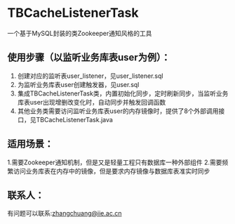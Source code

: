 # TBCacheListenerTask
一个基于MySQL封装的类Zookeeper通知风格的工具

## 使用步骤（以监听业务库表user为例）：
1. 创建对应的监听表user_listener，见user_listener.sql
2. 为监听业务库表user创建触发器，见user.sql
3. 集成TBCacheListenerTask类，内置初始化同步，定时刷新同步，当监听业务库表user出现增删改变化时，自动同步并触发回调函数
4. 其他业务类需要访问监听业务库表user的内存镜像时，提供了8个外部调用接口，见TBCacheListenerTask.java

## 适用场景：
1.需要Zookeeper通知机制，但是又是轻量工程只有数据库一种外部组件
2.需要频繁访问业务库表在内存中的镜像，但是要求内存镜像与数据库表准实时同步

## 联系人：
有问题可以联系:zhangchuang@iie.ac.cn
